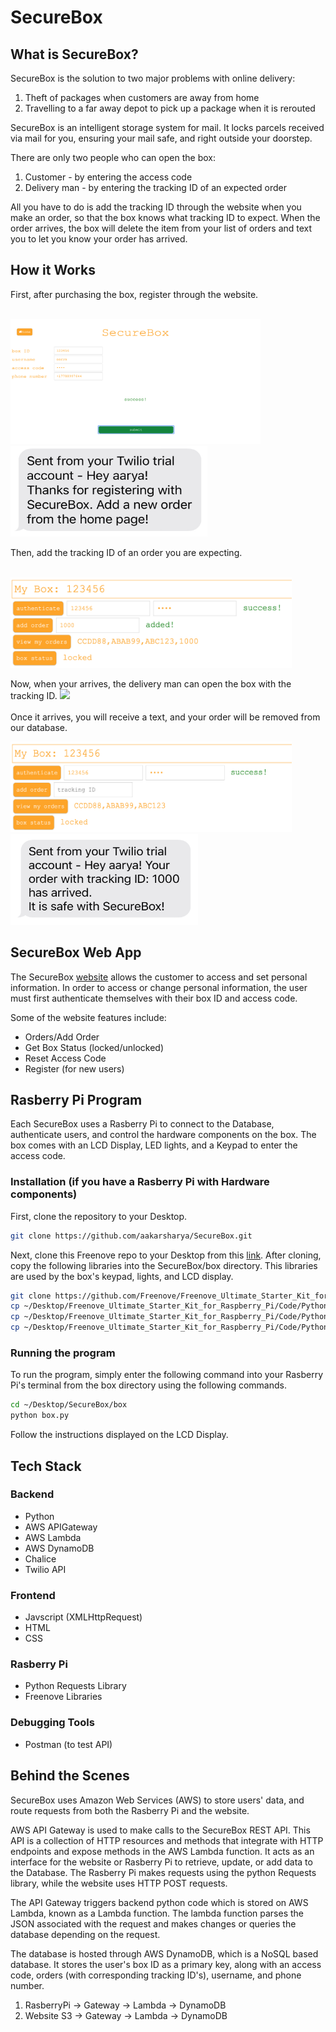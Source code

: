 # SecureBox
## What is SecureBox?
SecureBox is the solution to two major problems with online delivery:
1. Theft of packages when customers are away from home
2. Travelling to a far away depot to pick up a package when it is rerouted 

SecureBox is an intelligent storage system for mail. It locks parcels received via mail for you, ensuring your mail safe, and right outside your doorstep.

There are only two people who can open the box:
1. Customer - by entering the access code
2. Delivery man - by entering the tracking ID of an expected order 

All you have to do is add the tracking ID through the website when you make an order, so that the box knows what tracking ID to expect. When the order arrives, the box will delete the item from your list of orders and text you to let you know your order has arrived.

## How it Works
First, after purchasing the box, register through the website.
<br/><br/>
<p float="left">
  <img src="images/register.png" width="400" height ="200" />
  <img src="images/registerText.jpg" width="315" height="145" /> 
</p>
Then, add the tracking ID of an order you are expecting.
<br/><br/>
<p float="left">
  <img src="images/addOrder.png" width="450" height ="145" /> 
</p>
Now, when your arrives, the delivery man can open the box with the tracking ID. 
<img src="images/authenticate.gif" >
<br/><br/>
Once it arrives, you will receive a text, and your order will be removed from our database.
<p float="left">
  <img src="images/removeOrder.png" width="450" height ="145" /> &nbsp;&nbsp;&nbsp;&nbsp;
  <img src="images/arrivedText.jpg" width="300" height="145" /> 
</p>

## SecureBox Web App
The SecureBox [website](https://aakarsharya.github.io/SecureBox/) allows the customer to access and set personal information. In order to access or change personal information, the user must first authenticate themselves with their box ID and access code. 

Some of the website features include:
- Orders/Add Order
- Get Box Status (locked/unlocked)
- Reset Access Code
- Register (for new users) 

## Rasberry Pi Program
Each SecureBox uses a Rasberry Pi to connect to the Database, authenticate users, and control the hardware components on the box. The box comes with an LCD Display, LED lights, and a Keypad to enter the access code.

### Installation (if you have a Rasberry Pi with Hardware components)
First, clone the repository to your Desktop.
```bash
git clone https://github.com/aakarsharya/SecureBox.git
```
Next, clone this Freenove repo to your Desktop from this [link](https://github.com/Freenove/Freenove_Ultimate_Starter_Kit_for_Raspberry_Pi). After cloning, copy the following libraries into the SecureBox/box directory. This libraries are used by the box's keypad, lights, and LCD display.
```bash
git clone https://github.com/Freenove/Freenove_Ultimate_Starter_Kit_for_Raspberry_Pi.git
cp ~/Desktop/Freenove_Ultimate_Starter_Kit_for_Raspberry_Pi/Code/Python_Code/22.1.1_MatrixKeypad/Keypad.py ~/Desktop/SecureBox/box
cp ~/Desktop/Freenove_Ultimate_Starter_Kit_for_Raspberry_Pi/Code/Python_Code/20.1.1_I2CLCD1602/Adafruit_LCD1602.py ~/Desktop/SecureBox/box
cp ~/Desktop/Freenove_Ultimate_Starter_Kit_for_Raspberry_Pi/Code/Python_Code/20.1.1_I2CLCD1602/PCF8574.py ~/Desktop/SecureBox/box
```

### Running the program
To run the program, simply enter the following command into your Rasberry Pi's terminal from the box directory using the following commands.
```bash
cd ~/Desktop/SecureBox/box
python box.py
```
Follow the instructions displayed on the LCD Display.

## Tech Stack
### Backend
- Python
- AWS APIGateway
- AWS Lambda
- AWS DynamoDB
- Chalice
- Twilio API

### Frontend
- Javscript (XMLHttpRequest)
- HTML
- CSS

### Rasberry Pi
- Python Requests Library
- Freenove Libraries

### Debugging Tools
- Postman (to test API)

## Behind the Scenes
SecureBox uses Amazon Web Services (AWS) to store users' data, and route requests from both the Rasberry Pi and the website.

AWS API Gateway is used to make calls to the SecureBox REST API. This API is a collection of HTTP resources and methods that integrate with HTTP endpoints and expose methods in the AWS Lambda function. It acts as an interface for the website or Rasberry Pi to retrieve, update, or add data to the Database. The Rasberry Pi makes requests using the python Requests library, while the website uses HTTP POST requests. 

The API Gateway triggers backend python code which is stored on AWS Lambda, known as a Lambda function. The lambda function parses the JSON associated with the request and makes changes or queries the database depending on the request.

The database is hosted through AWS DynamoDB, which is a NoSQL based database. It stores the user's box ID as a primary key, along with an access code, orders (with corresponding tracking ID's), username, and phone number. 

1. RasberryPi -> Gateway -> Lambda -> DynamoDB	
2. Website S3 -> Gateway -> Lambda -> DynamoDB		

